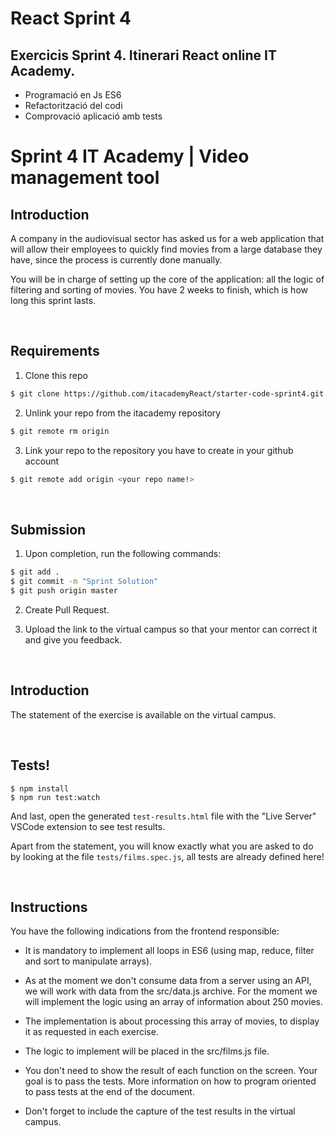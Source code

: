 # React Sprint 4

## Exercicis Sprint 4. Itinerari React online IT Academy. 

- Programació en Js ES6
- Refactorització del codi
- Comprovació aplicació amb tests

# Sprint 4 IT Academy | Video management tool

## Introduction

A company in the audiovisual sector has asked us for a web application that will allow their employees to quickly find movies from a large database they have, since the process is currently done manually.

You will be in charge of setting up the core of the application: all the logic of filtering and sorting of movies. You have 2 weeks to finish, which is how long this sprint lasts.

<br>

## Requirements


1. Clone this repo
```bash
$ git clone https://github.com/itacademyReact/starter-code-sprint4.git
```

2. Unlink your repo from the itacademy repository
```bash
$ git remote rm origin
```

3. Link your repo to the repository you have to create in your github account
```bash
$ git remote add origin <your repo name!>
```

<br>

## Submission

1. Upon completion, run the following commands:

```bash
$ git add .
$ git commit -m "Sprint Solution"
$ git push origin master
```

2. Create Pull Request.

3. Upload the link to the virtual campus so that your mentor can correct it and give you feedback.



<br>

## Introduction

The statement of the exercise is available on the virtual campus.

<br>

## Tests!


```shell
$ npm install
$ npm run test:watch
```

And last, open the generated `test-results.html` file with the "Live Server" VSCode extension to see test results.

Apart from the statement, you will know exactly what you are asked to do by looking at the file `tests/films.spec.js`, all tests are already defined here!

<br>

## Instructions

You have the following indications from the frontend responsible:

- It is mandatory to implement all loops in ES6 (using map, reduce, filter and sort to manipulate arrays).

- As at the moment we don't consume data from a server using an API, we will work with data from the src/data.js archive. For the moment we will implement the logic using
an array of information about 250 movies.

- The implementation is about processing this array of movies, to display it as requested in each exercise.

- The logic to implement will be placed in the src/films.js file.

- You don't need to show the result of each function on the screen. Your goal is to pass the tests.  More information on how to program oriented to pass tests at the end of the document.

- Don't forget to include the capture of the test results in the virtual campus.


